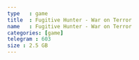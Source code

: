 ```yaml
---
type   : game
title  : Fugitive Hunter - War on Terror
name   : Fugitive Hunter - War on Terror
categories: [game]
telegram : 603
size : 2.5 GB
---
```


